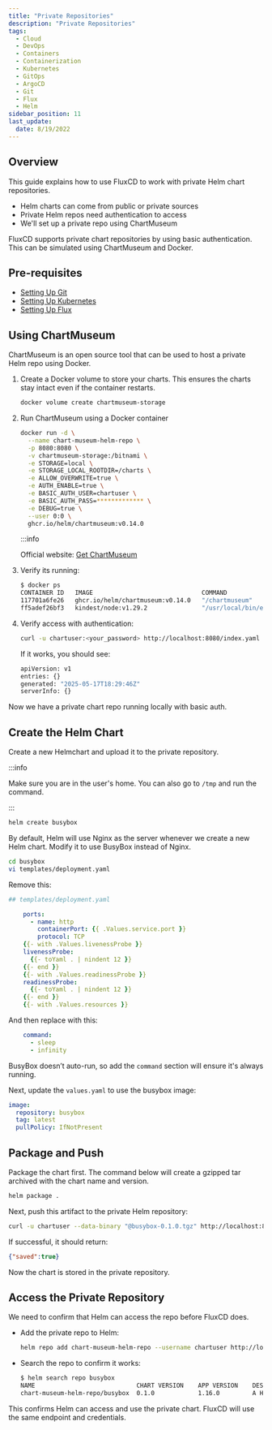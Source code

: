 ```yaml
---
title: "Private Repositories"
description: "Private Repositories"
tags:
  - Cloud
  - DevOps
  - Containers
  - Containerization
  - Kubernetes
  - GitOps
  - ArgoCD
  - Git
  - Flux
  - Helm
sidebar_position: 11
last_update:
  date: 8/19/2022
---
```


## Overview

This guide explains how to use FluxCD to work with private Helm chart repositories.

- Helm charts can come from public or private sources
- Private Helm repos need authentication to access
- We'll set up a private repo using ChartMuseum

FluxCD supports private chart repositories by using basic authentication. This can be simulated using ChartMuseum and Docker.

## Pre-requisites 

- [Setting Up Git](/docs/015-Containerization/044-GitOps/016-Setting-Up-Git.md)
- [Setting Up Kubernetes](/docs/015-Containerization/020-Kubernetes/010-Setting-Up-Kubernetes-using-Kind.md)
- [Setting Up Flux](/docs/015-Containerization/046-Flux/015-Setting-Up-Flux.md)


## Using ChartMuseum

ChartMuseum is an open source tool that can be used to host a private Helm repo using Docker.

1. Create a Docker volume to store your charts. This ensures the charts stay intact even if the container restarts.

    ```bash
    docker volume create chartmuseum-storage
    ```

2. Run ChartMuseum using a Docker container

    ```bash
    docker run -d \
      --name chart-museum-helm-repo \
      -p 8080:8080 \
      -v chartmuseum-storage:/bitnami \
      -e STORAGE=local \
      -e STORAGE_LOCAL_ROOTDIR=/charts \
      -e ALLOW_OVERWRITE=true \
      -e AUTH_ENABLE=true \
      -e BASIC_AUTH_USER=chartuser \
      -e BASIC_AUTH_PASS=************* \
      -e DEBUG=true \
      --user 0:0 \
      ghcr.io/helm/chartmuseum:v0.14.0
    ```

    :::info 

    Official website: [Get ChartMuseum](https://chartmuseum.com/)

3. Verify its running:

    ```bash
    $ docker ps
    CONTAINER ID   IMAGE                              COMMAND                  CREATED          STATUS          PORTS                                                                 NAMES
    117701a6fe26   ghcr.io/helm/chartmuseum:v0.14.0   "/chartmuseum"           27 seconds ago   Up 26 seconds   0.0.0.0:8080->8080/tcp                                                chart-museum-helm-repo
    ff5adef26bf3   kindest/node:v1.29.2               "/usr/local/bin/entr…"   28 hours ago     Up 28 hours     0.0.0.0:80->80/tcp, 0.0.0.0:443->443/tcp, 127.0.0.1:33783->6443/tcp   kind-control-plane 
    ```

4. Verify access with authentication:

    ```bash
    curl -u chartuser:<your_password> http://localhost:8080/index.yaml
    ```

    If it works, you should see:

    ```bash
    apiVersion: v1
    entries: {}
    generated: "2025-05-17T18:29:46Z"
    serverInfo: {} 
    ```


Now we have a private chart repo running locally with basic auth.

## Create the Helm Chart

Create a new Helmchart and upload it to the private repository.

:::info 

Make sure you are in the user's home. You can also go to `/tmp` and run the command.

:::

```bash
helm create busybox 
```

By default, Helm will use Nginx as the server whenever we create a new Helm chart. Modify it to use BusyBox instead of Nginx.

```bash
cd busybox 
vi templates/deployment.yaml
```

Remove this:

```yaml
## templates/deployment.yaml

    ports:
      - name: http
        containerPort: {{ .Values.service.port }}
        protocol: TCP
    {{- with .Values.livenessProbe }}
    livenessProbe:
      {{- toYaml . | nindent 12 }}
    {{- end }}
    {{- with .Values.readinessProbe }}
    readinessProbe:
      {{- toYaml . | nindent 12 }}
    {{- end }}
    {{- with .Values.resources }} 
```

And then replace with this:

```yaml
    command:
      - sleep
      - infinity
```

BusyBox doesn’t auto-run, so add the `command` section will ensure it's always running.

Next, update the `values.yaml` to use the busybox image:

```yaml
image:
  repository: busybox
  tag: latest
  pullPolicy: IfNotPresent
```

## Package and Push

Package the chart first. The command below will create a gzipped tar archived with the chart name and version.

```bash
helm package .
```

Next, push this artifact to the private Helm repository:

```bash
curl -u chartuser --data-binary "@busybox-0.1.0.tgz" http://localhost:8080/api/charts
```

If successful, it should return:

```json
{"saved":true}
```

Now the chart is stored in the private repository.

## Access the Private Repository

We need to confirm that Helm can access the repo before FluxCD does.

- Add the private repo to Helm:

    ```bash
    helm repo add chart-museum-helm-repo --username chartuser http://localhost:8080
    ```

- Search the repo to confirm it works:

    ```bash
    $ helm search repo busybox
    NAME                            CHART VERSION    APP VERSION    DESCRIPTION
    chart-museum-helm-repo/busybox  0.1.0            1.16.0         A Helm chart for Kubernetes
    ```

This confirms Helm can access and use the private chart. FluxCD will use the same endpoint and credentials.
